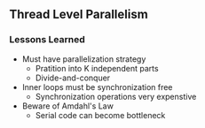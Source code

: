 ## Thread Level Parallelism

### Lessons Learned

- Must have parallelization strategy
  - Pratition into K independent parts
  - Divide-and-conquer
- Inner loops must be synchronization free
  - Synchronization operations very expenstive
- Beware of Amdahl's Law
  - Serial code can become bottleneck